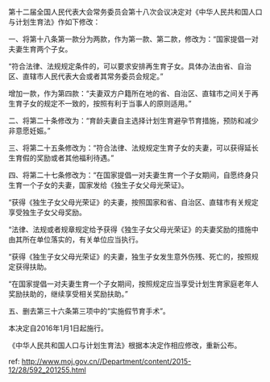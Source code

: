 第十二届全国人民代表大会常务委员会第十八次会议决定对《中华人民共和国人口与计划生育法》作如下修改：

一、将第十八条第一款分为两款，作为第一款、第二款，修改为：“国家提倡一对夫妻生育两个子女。

“符合法律、法规规定条件的，可以要求安排再生育子女。具体办法由省、自治区、直辖市人民代表大会或者其常务委员会规定。”

增加一款，作为第四款：“夫妻双方户籍所在地的省、自治区、直辖市之间关于再生育子女的规定不一致的，按照有利于当事人的原则适用。”

二、将第二十条修改为：“育龄夫妻自主选择计划生育避孕节育措施，预防和减少非意愿妊娠。”

三、将第二十五条修改为：“符合法律、法规规定生育子女的夫妻，可以获得延长生育假的奖励或者其他福利待遇。”

四、将第二十七条修改为：“在国家提倡一对夫妻生育一个子女期间，自愿终身只生育一个子女的夫妻，国家发给《独生子女父母光荣证》。

“获得《独生子女父母光荣证》的夫妻，按照国家和省、自治区、直辖市有关规定享受独生子女父母奖励。

“法律、法规或者规章规定给予获得《独生子女父母光荣证》的夫妻奖励的措施中由其所在单位落实的，有关单位应当执行。

“获得《独生子女父母光荣证》的夫妻，独生子女发生意外伤残、死亡的，按照规定获得扶助。

“在国家提倡一对夫妻生育一个子女期间，按照规定应当享受计划生育家庭老年人奖励扶助的，继续享受相关奖励扶助。”

五、删去第三十六条第三项中的“实施假节育手术”。

本决定自2016年1月1日起施行。

《中华人民共和国人口与计划生育法》根据本决定作相应修改，重新公布。



 ref: <http://www.moj.gov.cn//Department/content/2015-12/28/592_201255.html>